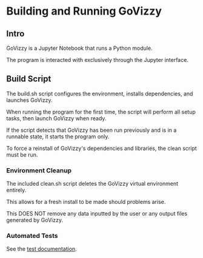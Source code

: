 # Building and Running GoVizzy

## Intro
GoVizzy is a Jupyter Notebook that runs a Python module.

The program is interacted with exclusively through the Jupyter interface.

## Build Script
The build.sh script configures the environment, installs dependencies, and launches GoVizzy.

When running the program for the first time, the script will perform all setup tasks, then launch GoVizzy when ready.

If the script detects that GoVizzy has been run previously and is in a runnable state, it starts the program only.

To force a reinstall of GoVizzy's dependencies and libraries, the clean script must be run.

### Environment Cleanup
The included clean.sh script deletes the GoVizzy virtual environment entirely.

This allows for a fresh install to be made should problems arise.

This DOES NOT remove any data inputted by the user or any output files generated by GoVizzy.

### Automated Tests
See the [test documentation](testing.md).
